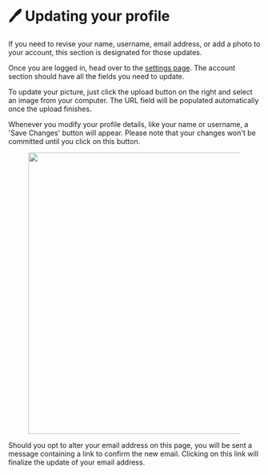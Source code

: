 # 🖊 Updating your profile

If you need to revise your name, username, email address, or add a photo to your account, this section is designated for those updates.

Once you are logged in, head over to the [settings page](https://rxresu.me/dashboard/settings). The account section should have all the fields you need to update.

To update your picture, just click the upload button on the right and select an image from your computer. The URL field will be populated automatically once the upload finishes.

Whenever you modify your profile details, like your name or username, a 'Save Changes' button will appear. Please note that your changes won't be committed until you click on this button.

<div align="center">

<figure><img src="../.gitbook/assets/Screenshot 2023-11-19 at 11.03.22 AM.png" alt="" width="563"><figcaption></figcaption></figure>

</div>

Should you opt to alter your email address on this page, you will be sent a message containing a link to confirm the new email. Clicking on this link will finalize the update of your email address.
